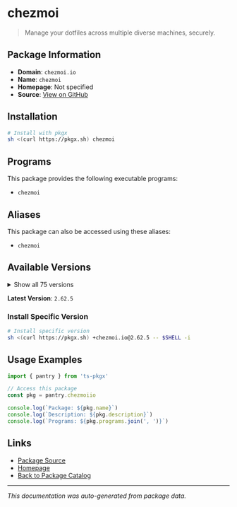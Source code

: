 # chezmoi

> Manage your dotfiles across multiple diverse machines, securely.

## Package Information

- **Domain**: `chezmoi.io`
- **Name**: `chezmoi`
- **Homepage**: Not specified
- **Source**: [View on GitHub](https://github.com/pkgxdev/pantry/tree/main/projects/chezmoi.io/package.yml)

## Installation

```bash
# Install with pkgx
sh <(curl https://pkgx.sh) chezmoi
```

## Programs

This package provides the following executable programs:

- `chezmoi`

## Aliases

This package can also be accessed using these aliases:

- `chezmoi`

## Available Versions

<details>
<summary>Show all 75 versions</summary>

- `2.62.5`, `2.62.4`, `2.62.3`, `2.62.2`, `2.62.1`
- `2.62.0`, `2.61.0`, `2.60.1`, `2.60.0`, `2.59.1`
- `2.59.0`, `2.58.0`, `2.57.0`, `2.56.0`, `2.55.0`
- `2.54.0`, `2.53.1`, `2.53.0`, `2.52.4`, `2.52.3`
- `2.52.2`, `2.52.1`, `2.52.0`, `2.51.0`, `2.50.0`
- `2.49.1`, `2.49.0`, `2.48.2`, `2.48.1`, `2.48.0`
- `2.47.4`, `2.47.3`, `2.47.2`, `2.47.1`, `2.47.0`
- `2.46.1`, `2.46.0`, `2.45.0`, `2.44.0`, `2.43.0`
- `2.42.3`, `2.42.2`, `2.42.1`, `2.42.0`, `2.41.0`
- `2.40.4`, `2.40.3`, `2.40.2`, `2.40.1`, `2.40.0`
- `2.39.1`, `2.39.0`, `2.36.1`, `2.36.0`, `2.35.2`
- `2.35.1`, `2.35.0`, `2.34.3`, `2.34.2`, `2.34.1`
- `2.34.0`, `2.33.6`, `2.33.5`, `2.33.4`, `2.33.3`
- `2.33.2`, `2.33.1`, `2.33.0`, `2.32.0`, `2.31.1`
- `2.31.0`, `2.30.1`, `2.30.0`, `2.29.4`, `2.29.3`

</details>

**Latest Version**: `2.62.5`

### Install Specific Version

```bash
# Install specific version
sh <(curl https://pkgx.sh) +chezmoi.io@2.62.5 -- $SHELL -i
```

## Usage Examples

```typescript
import { pantry } from 'ts-pkgx'

// Access this package
const pkg = pantry.chezmoiio

console.log(`Package: ${pkg.name}`)
console.log(`Description: ${pkg.description}`)
console.log(`Programs: ${pkg.programs.join(', ')}`)
```

## Links

- [Package Source](https://github.com/pkgxdev/pantry/tree/main/projects/chezmoi.io/package.yml)
- [Homepage](#)
- [Back to Package Catalog](../package-catalog.md)

---

*This documentation was auto-generated from package data.*
